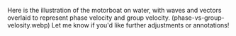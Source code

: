 Here is the illustration of the motorboat on water, with waves and vectors overlaid to represent phase velocity and group velocity. (phase-vs-group-velosity.webp) Let me know if you'd like further adjustments or annotations!

